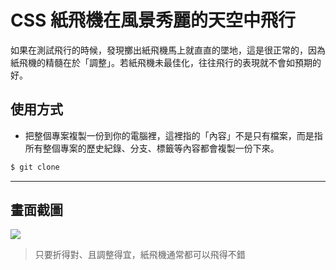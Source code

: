 # CSS 紙飛機在風景秀麗的天空中飛行

如果在測試飛行的時候，發現擲出紙飛機馬上就直直的墜地，這是很正常的，因為紙飛機的精髓在於「調整」。若紙飛機未最佳化，往往飛行的表現就不會如預期的好。

## 使用方式
- 把整個專案複製一份到你的電腦裡，這裡指的「內容」不是只有檔案，而是指所有整個專案的歷史紀錄、分支、標籤等內容都會複製一份下來。
```sh
$ git clone
```

----

## 畫面截圖
![](https://i.imgur.com/Qs35t2d.gif)
> 只要折得對、且調整得宜，紙飛機通常都可以飛得不錯
